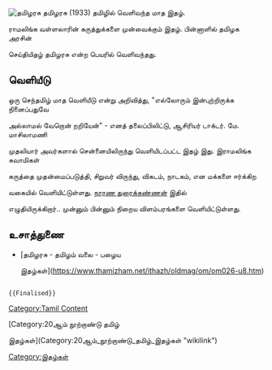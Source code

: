 ![தமிழரசு](தமி.jpg "தமிழரசு") தமிழரசு (1933) தமிழில் வெளிவந்த மாத இதழ்.
ராமலிங்க வள்ளலாரின் கருத்துக்களை முன்வைக்கும் இதழ். பின்னாளில் தமிழக அரசின்
செய்தியிதழ் தமிழரசு என்ற பெயரில் வெளிவந்தது.

## வெளியீடு

ஒரு செந்தமிழ் மாத வெளியீடு என்று அறிவித்து, \"எல்லோரும் இன்புற்றிருக்க நினைப்பதுவே
அல்லாமல் வேறொன் றறியேன்\" - எனத் தலைப்பிலிட்டு, ஆசிரியர் டாக்டர். மே. மாசிலாமணி
முதலியார் அவர்களால் சென்னையிலிருந்து வெளியிடப்பட்ட இதழ் இது. இராமலிங்க சுவாமிகள்
கருத்தை முதன்மைப்படுத்தி, சிறுவர் விருந்து, விகடம், நாடகம், என மக்களை ஈர்க்கிற
வகையில் வெளியிட்டுள்ளது. [நாரண துரைக்கண்ணன்](நாரண_துரைக்கண்ணன் "wikilink") இதில்
எழுதியிருக்கிறார்.. முன்னும் பின்னும் நிறைய விளம்பரங்களை வெளியிட்டுள்ளது.

## உசாத்துணை

-   [தமிழரசு - தமிழம் வலை - பழைய
    இதழ்கள்](https://www.thamizham.net/ithazh/oldmag/om/om026-u8.htm)

```{=mediawiki}
{{Finalised}}
```
[Category:Tamil Content](Category:Tamil_Content "wikilink")
[Category:20ஆம் நூற்றாண்டு தமிழ்
இதழ்கள்](Category:20ஆம்_நூற்றாண்டு_தமிழ்_இதழ்கள் "wikilink")
[Category:இதழ்கள்](Category:இதழ்கள் "wikilink")
